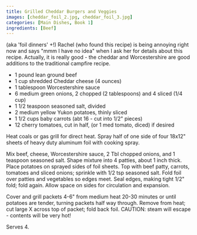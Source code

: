 ```yaml
---
title: Grilled Cheddar Burgers and Veggies
images: [cheddar_foil_2.jpg, cheddar_foil_3.jpg]
categories: [Main Dishes, Book 1]
ingredients: [Beef]
---
```



 (aka 'foil dinners' +!)
Rachel (who found this recipe) is being annoying right now and says "mmm
I have no idea" when I ask her for details about this recipe. Actually,
it is really good - the cheddar and Worcestershire are good additions to
the traditional campfire recipe.

-   1 pound lean ground beef
-   1 cup shredded Cheddar cheese (4 ounces)
-   1 tablespoon Worcestershire sauce
-   6 medium green onions, 2 chopped (2 tablespoons) and 4 sliced (1/4
    cup)
-   1 1/2 teaspoon seasoned salt, divided
-   2 medium yellow Yukon potatoes, thinly sliced
-   1 1/2 cups baby carrots (abt 16 - cut into 1/2" pieces)
-   12 cherry tomatoes, cut in half, (or 1 med tomato, diced) if desired

Heat coals or gas grill for direct heat. Spray half of one side of four
18x12" sheets of heavy duty aluminum foil with cooking spray.

Mix beef, cheese, Worcestershire sauce, 2 Tbl chopped onions, and 1
teaspoon seasoned salt. Shape mixture into 4 patties, about 1 inch
thick. Place potatoes on sprayed sides of foil sheets. Top with beef
patty, carrots, tomatoes and sliced onions; sprinkle with 1/2 tsp
seasoned salt. Fold foil over patties and vegetables so edges meet. Seal
edges, making tight 1/2" fold; fold again. Allow space on sides for
circulation and expansion.

Cover and grill packets 4-6" from medium heat 20-30 minutes or until
potatoes are tender, turning packets half way through. Remove from heat;
cut large X across top of packet; fold back foil. CAUTION: steam will
escape - contents will be very hot!

Serves 4.

 
